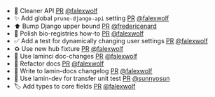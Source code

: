 - 🚸  Cleaner API [PR](https://github.com/laminlabs/lamindb-setup/pull/792) [@falexwolf](https://github.com/falexwolf)
- ✨ Add global `prune-django-api` setting [PR](https://github.com/laminlabs/lamin-cli/pull/53) [@falexwolf](https://github.com/falexwolf)
- ⬆️ Bump Django upper bound [PR](https://github.com/laminlabs/lamindb-setup/pull/793) [@fredericenard](https://github.com/fredericenard)
- 📝 Polish bio-registries how-to [PR](https://github.com/laminlabs/lamindb/pull/1722) [@falexwolf](https://github.com/falexwolf)
- ✅ Add a test for dynamically changing user settings [PR](https://github.com/laminlabs/lamindb-setup/pull/791) [@falexwolf](https://github.com/falexwolf)
- ♻️ Use new hub fixture [PR](https://github.com/laminlabs/lamindb-setup/pull/789) [@falexwolf](https://github.com/falexwolf)
- 👷 Use laminci doc-changes [PR](https://github.com/laminlabs/lamindb-setup/pull/790) [@falexwolf](https://github.com/falexwolf)
- 📝 Refactor docs [PR](https://github.com/laminlabs/lamindb/pull/1721) [@falexwolf](https://github.com/falexwolf)
- 👷 Write to lamin-docs changelog [PR](https://github.com/laminlabs/lamin-mlops/pull/14) [@falexwolf](https://github.com/falexwolf)
- 👷 Use lamin-dev for transfer unit test [PR](https://github.com/laminlabs/lamindb/pull/1719) [@sunnyosun](https://github.com/sunnyosun)
- 🏷️ Add types to core fields [PR](https://github.com/laminlabs/lamindb/pull/1716) [@falexwolf](https://github.com/falexwolf)
